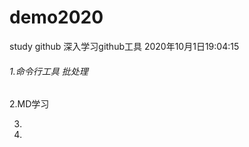 # demo2020
study github  深入学习github工具      2020年10月1日19:04:15

###### 1.命令行工具     批处理

2.MD学习

3.

4.